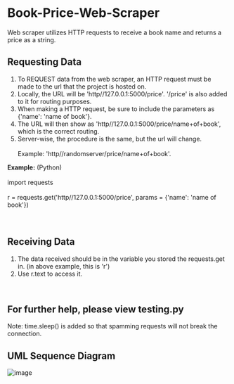 # Book-Price-Web-Scraper
Web scraper utilizes HTTP requests to receive a book name and returns a price as a string.
<br>  

## Requesting Data
1) To REQUEST data from the web scraper, an HTTP request must be made to the url that the project is hosted on. 
2) Locally, the URL will be 'http//127.0.0.1:5000/price'. '/price' is also added to it for routing purposes.
4) When making a HTTP request, be sure to include the parameters as {'name': 'name of book'}.
5) The URL will then show as 'http//127.0.0.1:5000/price/name+of+book', which is the correct routing.
6) Server-wise, the procedure is the same, but the url will change. <br>  
   Example: 'http//randomserver/price/name+of+book'.

**Example:** 
(Python) <br>  
import requests <br>   
r = requests.get('http//127.0.0.1:5000/price', params = {'name': 'name of book'})
<br>  
<br>  


## Receiving Data
1) The data received should be in the variable you stored the requests.get in. (in above example, this is 'r')
2) Use r.text to access it.
<br>  

## For further help, please view testing.py
Note: time.sleep() is added so that spamming requests will not break the connection.
<br>  

## UML Sequence Diagram

![image](https://user-images.githubusercontent.com/89036725/236707407-8ad67597-2df8-4a8e-9599-8aebec9118d3.png)
